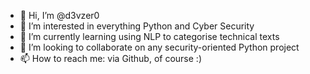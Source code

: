 - 👋 Hi, I’m @d3vzer0
- 👀 I’m interested in everything Python and Cyber Security
- 🌱 I’m currently learning using NLP to categorise technical texts
- 💞️ I’m looking to collaborate on any security-oriented Python project
- 📫 How to reach me: via Github, of course :) 
